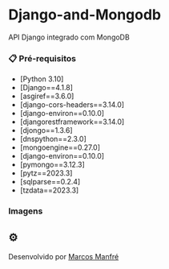 # Django-and-Mongodb
 
API Django integrado com MongoDB

### 📋 Pré-requisitos

* [Python 3.10]
* [Django==4.1.8]
* [asgiref==3.6.0]
* [django-cors-headers==3.14.0]
* [django-environ==0.10.0]
* [djangorestframework==3.14.0]
* [djongo==1.3.6]
* [dnspython==2.3.0]
* [mongoengine==0.27.0]
* [django-environ==0.10.0]
* [pymongo==3.12.3]
* [pytz==2023.3]
* [sqlparse==0.2.4]
* [tzdata==2023.3]



###  Imagens





## ⚙️ 



Desenvolvido por [Marcos Manfré](https://github.com/marcosmanfre) 
